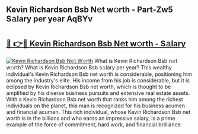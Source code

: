 ## Kevin Richardson Bsb N𝚎t w𝚘rth - Part-Zw5 S𝚊lary per year AqBYv

# <h2><a href="http://gc0ef2n.nevu.top/?p=Kevin+Richardson+Bsb">🔗 👉🔴 Kevin Richardson Bsb N𝚎t w𝚘rth - S𝚊lary</a></h2>

[![Kevin Richardson Bsb N𝚎t W𝚘rth](https://i.imgur.com/Oavwk0R.jpeg)](http://gc0ef2n.nevu.top/?p=Kevin+Richardson+Bsb)
What is Kevin Richardson Bsb n𝚎t w𝚘rth? What is Kevin Richardson Bsb s𝚊lary per year?
This wealthy individual's Kevin Richardson Bsb net worth is considerable, positioning him among the industry's elite. His income from his job is considerable, but it is eclipsed by Kevin Richardson Bsb net worth, which is thought to be amplified by his diverse business pursuits and extensive real estate assets. With a Kevin Richardson Bsb net worth that ranks him among the richest individuals on the planet, this man is recognized for his business acumen and financial acumen. This rich individual, whose Kevin Richardson Bsb net worth is in the billions and who earns an impressive salary, is a prime example of the force of commitment, hard work, and financial brilliance.
